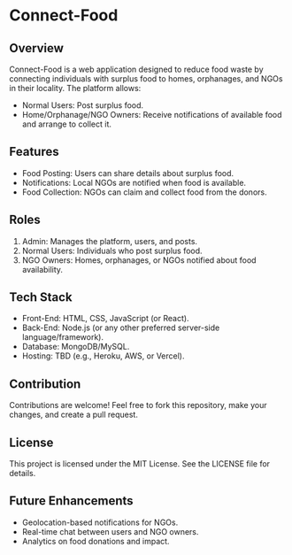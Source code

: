 # Connect-Food

## Overview
Connect-Food is a web application designed to reduce food waste by connecting individuals with surplus food to homes, orphanages, and NGOs in their locality. The platform allows:
- Normal Users: Post surplus food.
- Home/Orphanage/NGO Owners: Receive notifications of available food and arrange to collect it.

## Features
- Food Posting: Users can share details about surplus food.
- Notifications: Local NGOs are notified when food is available.
- Food Collection: NGOs can claim and collect food from the donors.

## Roles
1. Admin: Manages the platform, users, and posts.
2. Normal Users: Individuals who post surplus food.
3. NGO Owners: Homes, orphanages, or NGOs notified about food availability.

## Tech Stack
- Front-End: HTML, CSS, JavaScript (or React).
- Back-End: Node.js (or any other preferred server-side language/framework).
- Database: MongoDB/MySQL.
- Hosting: TBD (e.g., Heroku, AWS, or Vercel).

## Contribution
Contributions are welcome! Feel free to fork this repository, make your changes, and create a pull request.

## License
This project is licensed under the MIT License. See the LICENSE file for details.

## Future Enhancements
- Geolocation-based notifications for NGOs.
- Real-time chat between users and NGO owners.
- Analytics on food donations and impact.

